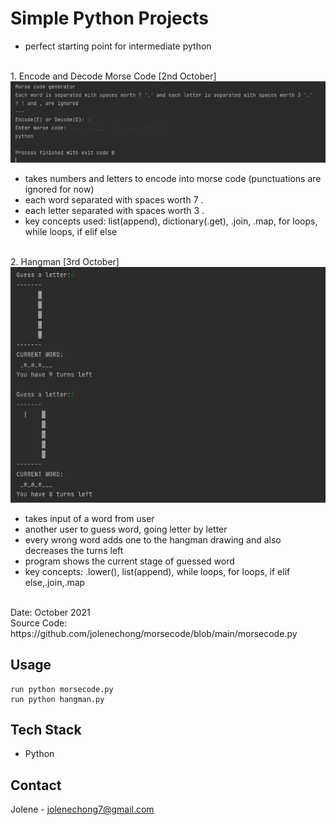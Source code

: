 # Simple Python Projects
- perfect starting point for intermediate python
<br>
1. Encode and Decode Morse Code [2nd October]
<img src='pythonMorseCode.png'/><br>

- takes numbers and letters to encode into morse code (punctuations are ignored for now)
- each word separated with spaces worth 7 .
- each letter separated with spaces worth 3 .
- key concepts used: list(append), dictionary(.get), .join, .map, for loops, while loops, if elif else
<br>
2. Hangman [3rd October]
<img src='pythonHangman.png'/><br>

- takes input of a word from user
- another user to guess word, going letter by letter
- every wrong word adds one to the hangman drawing and also decreases the turns left
- program shows the current stage of guessed word
- key concepts: .lower(), list(append), while loops, for loops, if elif else,.join,.map

<br>
Date: October 2021 <br>
Source Code: https://github.com/jolenechong/morsecode/blob/main/morsecode.py <br>

## Usage
```
run python morsecode.py
run python hangman.py
```

## Tech Stack
- Python

## Contact
Jolene - [jolenechong7@gmail.com](mailto:jolenechong7@gmail.com)
